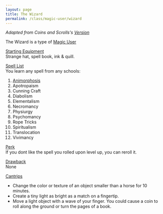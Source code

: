 ```yaml
---
layout: page
title: The Wizard
permalink: /class/magic-user/wizard
---
```


*Adapted from Coins and Scrolls's [Version](https://coinsandscrolls.blogspot.com/2018/01/osr-orthodox-wizards.html)*

The Wizard is a type of [Magic User](/class/magic-user)

<ins>Starting Equipment</ins><br>
Strange hat, spell book, ink & quill.

<ins>Spell List</ins><br>
You learn any spell from any schools:
1. [Animorphosis](/spells#animorphosis)
1. Apotropaism
1. Cunning Craft
1. Diabolism
1. Elementalism
1. Necromancy
1. Physiurgy
1. Psychomancy
1. Rope Tricks
1. Spiritualism
1. Translocation
1. Vivimancy

<ins>Perk</ins><br>
If you dont like the spell you rolled upon level up, you can reroll it.

<ins>Drawback</ins><br>
None

<ins>Cantrips</ins>
- Change the color or texture of an object smaller than a horse for 10 minutes.
- Create a tiny light as bright as a match on a fingertip.
- Move a light object with a wave of your finger. You could cause a coin to roll along the ground or turn the pages of a book.
